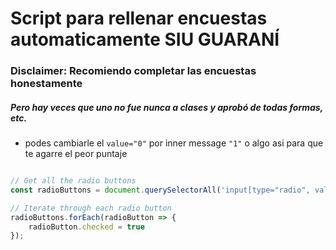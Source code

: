 # Script para rellenar encuestas automaticamente SIU GUARANÍ


### Disclaimer: Recomiendo completar las encuestas honestamente

##### Pero hay veces que uno no fue nunca a clases y aprobó de todas formas, etc.

- podes cambiarle el `value="0"` por inner message `"1"` o algo asi para que te agarre el peor puntaje

```javascript

// Get all the radio buttons
const radioButtons = document.querySelectorAll('input[type="radio", value="0"]');

// Iterate through each radio button
radioButtons.forEach(radioButton => {
    radioButton.checked = true
});
```